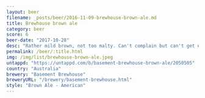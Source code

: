 ```yaml
---
layout: beer
filename: _posts/beer/2016-11-09-brewhouse-brown-ale.md
title: Brewhouse brown ale
category: beer
score: 6
beer-date: "2017-10-28"
desc: "Rather mild brown, not too malty. Can't complain but can't get excited about another"
permalink: /beer/:title.html
img: /img/list/brewhouse-brown-ale.jpeg
untappd: "https://untappd.com/b/basement-brewhouse-brown-ale/2050505"
country: "Australia"
brewery: "Basement Brewhouse"
breweryURL: "/brewery/basement-brewhouse.html"
style: "Brown Ale - American"
---
```

